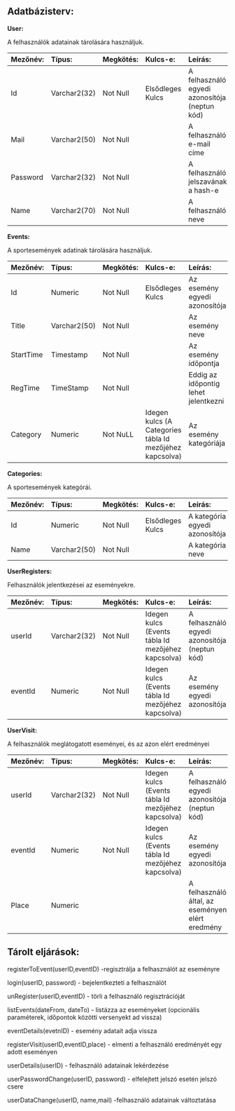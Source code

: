 ## Adatbázisterv:
**User:**

A felhasználók adatainak tárolására használjuk.

|Mezőnév:|Típus:|Megkötés:|Kulcs-e:|Leírás:|
|:-------|:-----|:--------|:-------|:------|
|Id|Varchar2(32)|Not Null|Elsődleges Kulcs|A felhasználó egyedi azonosítója (neptun kód)|
|Mail|Varchar2(50)|Not Null||A felhasználó e-mail címe|
|Password|Varchar2(32)|Not Null||A felhasználó jelszavának a hash-e|
|Name|Varchar2(70)|Not Null||A felhasználó neve|

**Events:**

A sportesemények adatinak tárolására használjuk.

|Mezőnév:|Típus:|Megkötés:|Kulcs-e:|Leírás:|
|:-------|:-----|:--------|:-------|:------|
|Id|Numeric|Not Null|Elsődleges Kulcs|Az esemény egyedi azonosítója|
|Title|Varchar2(50)|Not Null||Az esemény neve|
|StartTime|Timestamp|Not Null||Az esemény időpontja|
|RegTime|TimeStamp|Not Null||Eddig az időpontig lehet jelentkezni|
|Category|Numeric|Not NuLL|Idegen kulcs (A Categories tábla Id mezőjéhez kapcsolva)|Az esemény kategóriája|

**Categories:**

A sportesemények kategórái.

|Mezőnév:|Típus:|Megkötés:|Kulcs-e:|Leírás:|
|:-------|:-----|:--------|:-------|:------|
|Id|Numeric|Not Null|Elsődleges Kulcs|A kategória egyedi azonosítója|
|Name|Varchar2(50)|Not Null||A kategória neve|


**UserRegisters:**

Felhasználók jelentkezései az eseményekre.

|Mezőnév:|Típus:|Megkötés:|Kulcs-e:|Leírás:|
|:-------|:-----|:--------|:-------|:------|
|userId|Varchar2(32)|Not Null|Idegen kulcs (Events tábla Id mezőjéhez kapcsolva)|A felhasználó egyedi azonosítója (neptun kód)|
|eventId|Numeric|Not Null|Idegen kulcs (Events tábla Id mezőjéhez kapcsolva)|Az esemény egyedi azonosítója|

**UserVisit:**

A felhasználók meglátogatott eseményei, és az azon elért eredményei

|Mezőnév:|Típus:|Megkötés:|Kulcs-e:|Leírás:|
|:-------|:-----|:--------|:-------|:------|
|userId|Varchar2(32)|Not Null|Idegen kulcs (Events tábla Id mezőjéhez kapcsolva)|A felhasználó egyedi azonosítója (neptun kód)|
|eventId|Numeric|Not Null|Idegen kulcs (Events tábla Id mezőjéhez kapcsolva)|Az esemény egyedi azonosítója|
|Place|Numeric|||A felhasználó által, az eseményen elért eredmény|


## Tárolt eljárások:
registerToEvent(userID,eventID) -regisztrálja a felhasználót az eseményre

login(userID, password) - bejelentkezteti a felhasználót 

unRegister(userID,eventID) - törli a felhasználó regisztrációját

listEvents(dateFrom, dateTo) - listázza az eseményeket (opcionális paraméterek, időpontok közötti versenyekt ad vissza)

eventDetails(evetnID) - esemény adatait adja vissza

registerVisit(userID,eventID,place) - elmenti a felhasználó eredményét egy adott eseményen

userDetails(userID) - felhasználó adatainak lekérdezése

userPasswordChange(userID, password) - elfelejtett jelszó esetén jelszó csere

userDataChange(userID, name,mail) -felhasználó adatainak változtatása
